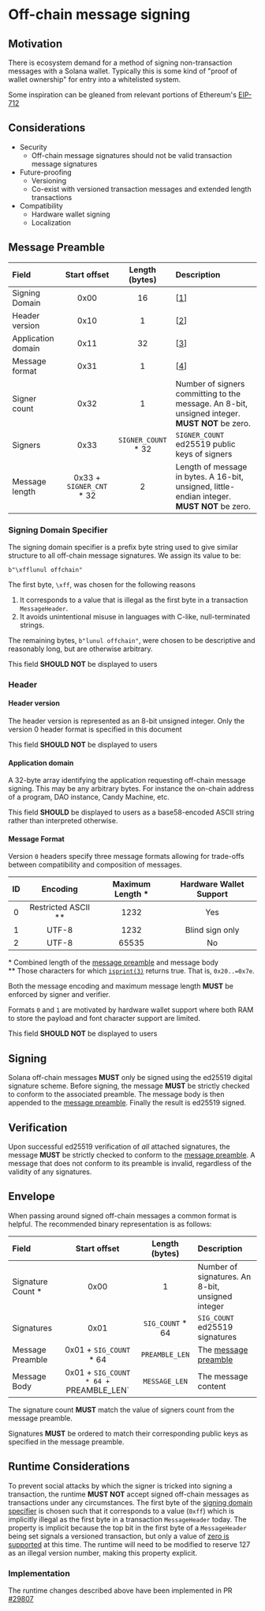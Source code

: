 # Off-chain message signing
## Motivation

There is ecosystem demand for a method of signing non-transaction messages with
a Solana wallet. Typically this is some kind of "proof of wallet ownership" for
entry into a whitelisted system.

Some inspiration can be gleaned from relevant portions of Ethereum's
[EIP-712](https://eips.ethereum.org/EIPS/eip-712)

## Considerations

* Security
  * Off-chain message signatures should not be valid transaction message signatures
* Future-proofing
  * Versioning
  * Co-exist with versioned transaction messages and extended length transactions
* Compatibility
  * Hardware wallet signing
  * Localization

## Message Preamble

| Field | Start offset | Length (bytes) | Description
| :---- | :----------: | :------------: | :----------
| Signing Domain | 0x00 | 16 | \[[1](#signing-domain-specifier)\]
| Header version | 0x10 | 1 | \[[2](#header-version)\]
| Application domain | 0x11 | 32 | \[[3](#application-domain)\]
| Message format | 0x31 | 1 | \[[4](#message-format)\]
| Signer count | 0x32 | 1 | Number of signers committing to the message. An 8-bit, unsigned integer. **MUST NOT** be zero.
| Signers | 0x33 | `SIGNER_COUNT` * 32 | `SIGNER_COUNT` ed25519 public keys of signers
| Message length | 0x33 + `SIGNER_CNT` * 32 | 2 | Length of message in bytes. A 16-bit, unsigned, little-endian integer. **MUST NOT** be zero.

### Signing Domain Specifier

The signing domain specifier is a prefix byte string used to give similar structure
to all off-chain message signatures. We assign its value to be:
```
b"\xfflunul offchain"
```
The first byte, `\xff`, was chosen for the following reasons
1. It corresponds to a value that is illegal as the first byte in a transaction
`MessageHeader`.
1. It avoids unintentional misuse in languages with C-like, null-terminated strings.

The remaining bytes, `b"lunul offchain"`, were chosen to be descriptive and
reasonably long, but are otherwise arbitrary.

This field **SHOULD NOT** be displayed to users

### Header

#### Header version

The header version is represented as an 8-bit unsigned integer. Only the version
0 header format is specified in this document

This field **SHOULD NOT** be displayed to users

#### Application domain

A 32-byte array identifying the application requesting off-chain message signing.
This may be any arbitrary bytes. For instance the on-chain address of a program,
DAO instance, Candy Machine, etc.

This field **SHOULD** be displayed to users as a base58-encoded ASCII string rather
than interpreted otherwise.

#### Message Format

Version `0` headers specify three message formats allowing for trade-offs between
compatibility and composition of messages.

| ID  | Encoding              | Maximum Length \* | Hardware Wallet Support |
| :-: | :-------------------: | :---------------: | :---------------------: |
|  0  | Restricted ASCII \*\* | 1232              | Yes                     |
|  1  | UTF-8                 | 1232              | Blind sign only         |
|  2  | UTF-8                 | 65535             | No                      |

\* Combined length of the [message preamble](#message-preamble) and message body<br/>
\*\* Those characters for which [`isprint(3)`](https://linux.die.net/man/3/isprint)
returns true.  That is, `0x20..=0x7e`.

Both the message encoding and maximum message length **MUST** be enforced by
signer and verifier.

Formats `0` and `1` are motivated by hardware wallet support where both RAM
to store the payload and font character support are limited.

This field **SHOULD NOT** be displayed to users

## Signing

Solana off-chain messages **MUST** only be signed using the ed25519 digital
signature scheme. Before signing, the message **MUST** be strictly checked to
conform to the associated preamble. The message body is then appended to the
[message preamble](#message-preamble). Finally the result is ed25519 signed.

## Verification
Upon successful ed25519 verification of _all_ attached signatures, the message
**MUST** be strictly checked to conform to the [message preamble](#message-preamble).
A message that does not conform to its preamble is invalid, regardless of the
validity of any signatures.

## Envelope

When passing around signed off-chain messages a common format is helpful. The
recommended binary representation is as follows:

| Field | Start offset | Length (bytes) | Description
| :---- | :----------: | :------------: | :----------
| Signature Count \* | 0x00 | 1 | Number of signatures. An 8-bit, unsigned integer
| Signatures | 0x01 | `SIG_COUNT` * 64 | `SIG_COUNT` ed25519 signatures
| Message Preamble | 0x01 + `SIG_COUNT` * 64 | `PREAMBLE_LEN` | The [message preamble](#message-preamble)
| Message Body | 0x01 + `SIG_COUNT * 64 + `PREAMBLE_LEN` | `MESSAGE_LEN` | The message content

The signature count **MUST** match the value of signers count from the message
preamble.

Signatures **MUST** be ordered to match their corresponding public keys as
specified in the message preamble.

## Runtime Considerations

To prevent social attacks by which the signer is tricked into signing a transaction,
the runtime **MUST NOT** accept signed off-chain messages as transactions under any
circumstances. The first byte of the [signing domain specifier](#signing-domain-specifier)
is chosen such that it corresponds to a value (`0xff`) which is implicitly illegal
as the first byte in a transaction `MessageHeader` today. The property is implicit
because the top bit in the first byte of a `MessageHeader` being set signals a
versioned transaction, but only a value of
[zero is supported](https://github.com/lunul-labs/lunul/blob/b6ae6c1fe17e4b64c5051c651ca2585e4f55468c/sdk/program/src/message/versions/mod.rs#L269-L281)
at this time. The runtime will need to be modified to reserve 127 as an illegal
version number, making this property explicit.

### Implementation

The runtime changes described above have been implemented in PR [#29807](https://github.com/lunul-labs/lunul/pull/29807)
